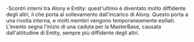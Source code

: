 -Scontri interni tra Alony e Entity: quest'ultimo è diventato molto diffidente degli altri, il che porta al sollevamento dall'incarico di Alony.
Questo porta a una rivolta interna, e molti membri vengono temporaneamente esiliati.
L'evento segna l'inizio di una caduta per la MasterBase, causata dall'attitudine di Entity, sempre più diffidente degli altri.